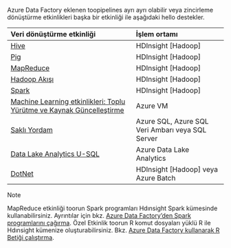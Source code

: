 Azure Data Factory eklenen toopipelines ayrı ayrı olabilir veya zincirleme dönüştürme etkinlikleri başka bir etkinliği ile aşağıdaki hello destekler.

| Veri dönüştürme etkinliği | İşlem ortamı |
|:--- |:--- |
| [Hive](../articles/data-factory/data-factory-hive-activity.md) |HDInsight [Hadoop] |
| [Pig](../articles/data-factory/data-factory-pig-activity.md) |HDInsight [Hadoop] |
| [MapReduce](../articles/data-factory/data-factory-map-reduce.md) |HDInsight [Hadoop] |
| [Hadoop Akışı](../articles/data-factory/data-factory-hadoop-streaming-activity.md) |HDInsight [Hadoop] |
| [Spark](../articles/data-factory/data-factory-spark.md) | HDInsight [Hadoop] |
| [Machine Learning etkinlikleri: Toplu Yürütme ve Kaynak Güncelleştirme](../articles/data-factory/data-factory-azure-ml-batch-execution-activity.md) |Azure VM |
| [Saklı Yordam](../articles/data-factory/data-factory-stored-proc-activity.md) |Azure SQL, Azure SQL Veri Ambarı veya SQL Server |
| [Data Lake Analytics U-SQL](../articles/data-factory/data-factory-usql-activity.md) |Azure Data Lake Analytics |
| [DotNet](../articles/data-factory/data-factory-use-custom-activities.md) |HDInsight [Hadoop] veya Azure Batch |

> [!NOTE]
> MapReduce etkinliği toorun Spark programları Hdınsight Spark kümesinde kullanabilirsiniz. Ayrıntılar için bkz. [Azure Data Factory’den Spark programlarını çağırma](../articles/data-factory/data-factory-spark.md).
> Özel Etkinlik toorun R komut dosyaları yüklü R ile Hdınsight kümenize oluşturabilirsiniz. Bkz. [Azure Data Factory kullanarak R Betiği çalıştırma](https://github.com/Azure/Azure-DataFactory/tree/master/Samples/RunRScriptUsingADFSample).
> 
> 

